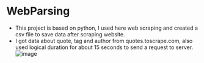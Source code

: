 # WebParsing
* This project is based on python, I used here web scraping and created a csv file to save data after scraping website.
* I got data about quote, tag and author from quotes.toscrape.com, also used logical duration for about 15 seconds to send a request to server.
![image](https://github.com/Vaniko1/Web_Parsing/assets/115501603/5f80e749-e380-4071-905d-82b552749f85)
